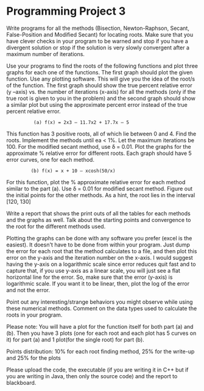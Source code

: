 # Programming Project 3
Write programs for all the methods (Bisection, Newton-Raphson, Secant, False-Position and Modified Secant) for locating roots. Make sure that you have clever checks in your program to be warned and stop if you have a divergent solution or stop if the solution is very slowly convergent after a maximum number of iterations. 


Use your programs to find the roots of the following functions and plot three graphs for each one of the functions. The first graph should plot the given function. Use any plotting software. This will give you the idea of the root/s of the function. The first graph should show the true percent relative error (y –axis) vs. the number of iterations (x-axis) for all the methods (only if the true root is given to you in the problem) and the second graph should show a similar plot but using the approximate percent error instead of the true percent relative error.

              (a) f(x) = 2x3 – 11.7x2 + 17.7x – 5 

This function has 3 positive roots, all of which lie between 0 and 4.  Find the roots. Implement the methods until ea < 1%. Let the maximum iterations be 100. For the modified secant method, use δ = 0.01. Plot the graphs for the approximate % relative error for different roots. Each graph should have 5 error curves, one for each method.

             (b) f(x) = x + 10 – xcosh(50/x)

For this function, plot the % approximate relative error for each method similar to the part (a). Use δ = 0.01 for modified secant method. Figure out the initial points for the other methods. As a hint, the root lies in the interval [120, 130]

Write a report that shows the print outs of all the tables for each methods and the graphs as well. Talk about the starting points and convergence to the root for the different methods used. 

Plotting the graphs can be done with any software you prefer (excel is the easiest). It doesn't have to be done from within your program. Just dump the error for each root that the method calculates to a file, and then plot this error on the y-axis and the iteration number on the x-axis. I would suggest having the y-axis on a logarithmic scale since error reduces quit fast and to capture that, if you use y-axis as a linear scale, you will just see a flat horizontal line for the error. So, make sure that the error (y-axis) is logarithmic scale. If you want it to be linear, then, plot the log of the error and not the error.

Point out any interesting/strange behaviors you might observe while using these numerical methods. Comment on the data types used to calculate the roots in your program. 

Please note: You will have a plot for the function itself for both part (a) and (b). Then you have 3 plots (one for each root and each plot has 5 curves on it) for part (a) and 1 plot(for the single root) for part (b).

Points distribution: 10% for each root finding method, 25% for the write-up and 25% for the plots

Please upload the code, the executable (if you are writing it in C++ but if you are writing in Java, then only the source code) and the report to blackboard. 
